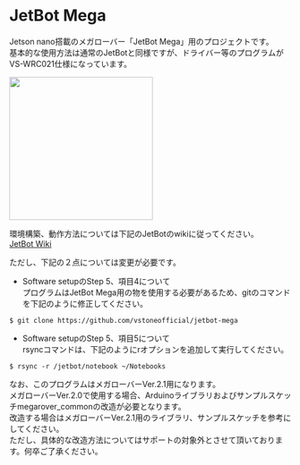 # JetBot Mega

Jetson nano搭載のメガローバー「JetBot Mega」用のプロジェクトです。  
基本的な使用方法は通常のJetBotと同様ですが、ドライバー等のプログラムがVS-WRC021仕様になっています。  

<img src="https://www.vstone.co.jp/products/wheelrobot/img/jetbot_01.jpg" height="256">

環境構築、動作方法については下記のJetBotのwikiに従ってください。  
[JetBot Wiki](https://github.com/NVIDIA-AI-IOT/jetbot/wiki)  

ただし、下記の２点については変更が必要です。  
* Software setupのStep 5、項目4について  
 プログラムはJetBot Mega用の物を使用する必要があるため、gitのコマンドを下記のように修正してください。
 ```
 $ git clone https://github.com/vstoneofficial/jetbot-mega
 ```
* Software setupのStep 5、項目5について  
 rsyncコマンドは、下記のようにrオプションを追加して実行してください。
 ```
 $ rsync -r /jetbot/notebook ~/Notebooks  
 ```

なお、このプログラムはメガローバーVer.2.1用になります。  
メガローバーVer.2.0で使用する場合、Arduinoライブラリおよびサンプルスケッチmegarover_commonの改造が必要となります。  
改造する場合はメガローバーVer.2.1用のライブラリ、サンプルスケッチを参考にしてください。  
ただし、具体的な改造方法についてはサポートの対象外とさせて頂いております。何卒ご了承ください。
